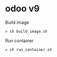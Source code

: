 odoo v9
===

Build image
```
> sh build_image.sh
```

Run container
```
> sh run_container.sh
```







